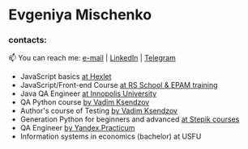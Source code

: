 # Evgeniya Mischenko
### contacts: 
📫 You can reach me: <a href="mailto:qa01234@ya.ru">e-mail</a> | <a href="https://www.linkedin.com/in/MisJane/" rel="nofollow">LinkedIn</a> | <a href="https://t.me/misjane" rel="nofollow">Telegram</a>

* JavaScript basics <a target="_blank" href="https://ru.hexlet.io/courses/js-basics">at Hexlet</a></br>
* JavaScript/Front-end Course <a target="_blank" href="https://rollingscopes.com" >at RS School & EPAM training</a></br>
* Java QA Engineer <a target="_blank" href="https://stc.innopolis.university">at Innopolis University</a></br>
* QA Python course <a target="_blank" href="https://ksendzov.com">by Vadim Ksendzov</a></br>
* Author's course of Testing <a target="_blank" href="https://ksendzov.com">by Vadim Ksendzov</a></br>
* Generation Python for beginners and advanced <a target="_blank" href="https://stepik.org">at Stepik courses</a></br>
* QA Engineer <a target="_blank" href="https://practicum.yandex.ru/profile/qa-engineer">by Yandex.Practicum</a></br>
* Information systems in economics (bachelor) at USFU </br></br>
